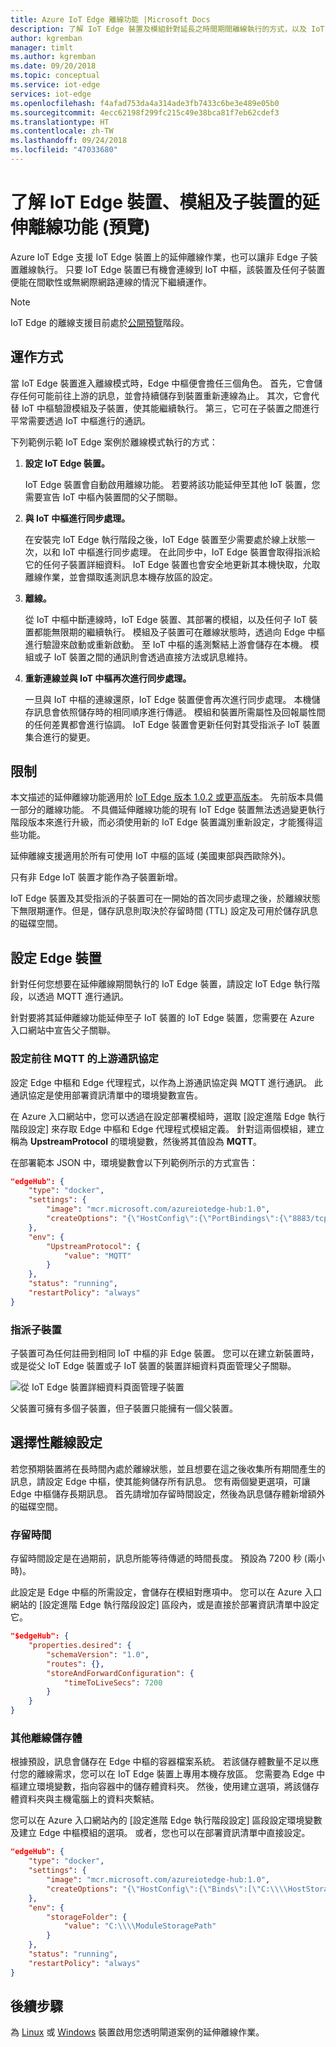 ```yaml
---
title: Azure IoT Edge 離線功能 |Microsoft Docs
description: 了解 IoT Edge 裝置及模組針對延長之時間期間離線執行的方式，以及 IoT Edge 讓一般 IoT 裝置也能離線執行的方式。
author: kgremban
manager: timlt
ms.author: kgremban
ms.date: 09/20/2018
ms.topic: conceptual
ms.service: iot-edge
services: iot-edge
ms.openlocfilehash: f4afad753da4a314ade3fb7433c6be3e489e05b0
ms.sourcegitcommit: 4ecc62198f299fc215c49e38bca81f7eb62cdef3
ms.translationtype: HT
ms.contentlocale: zh-TW
ms.lasthandoff: 09/24/2018
ms.locfileid: "47033680"
---
```

# <a name="understand-extended-offline-capabilities-for-iot-edge-devices-modules-and-child-devices-preview"></a>了解 IoT Edge 裝置、模組及子裝置的延伸離線功能 (預覽)

Azure IoT Edge 支援 IoT Edge 裝置上的延伸離線作業，也可以讓非 Edge 子裝置離線執行。 只要 IoT Edge 裝置已有機會連線到 IoT 中樞，該裝置及任何子裝置便能在間歇性或無網際網路連線的情況下繼續運作。 

>[!NOTE]
>IoT Edge 的離線支援目前處於[公開預覽](https://azure.microsoft.com/support/legal/preview-supplemental-terms/)階段。

## <a name="how-it-works"></a>運作方式

當 IoT Edge 裝置進入離線模式時，Edge 中樞便會擔任三個角色。 首先，它會儲存任何可能前往上游的訊息，並會持續儲存到裝置重新連線為止。 其次，它會代替 IoT 中樞驗證模組及子裝置，使其能繼續執行。 第三，它可在子裝置之間進行平常需要透過 IoT 中樞進行的通訊。 

下列範例示範 IoT Edge 案例於離線模式執行的方式：

1. **設定 IoT Edge 裝置。**

   IoT Edge 裝置會自動啟用離線功能。 若要將該功能延伸至其他 IoT 裝置，您需要宣告 IoT 中樞內裝置間的父子關聯。 

2. **與 IoT 中樞進行同步處理。**

   在安裝完 IoT Edge 執行階段之後，IoT Edge 裝置至少需要處於線上狀態一次，以和 IoT 中樞進行同步處理。 在此同步中，IoT Edge 裝置會取得指派給它的任何子裝置詳細資料。 IoT Edge 裝置也會安全地更新其本機快取，允取離線作業，並會擷取遙測訊息本機存放區的設定。 

3. **離線。**

   從 IoT 中樞中斷連線時，IoT Edge 裝置、其部署的模組，以及任何子 IoT 裝置都能無限期的繼續執行。 模組及子裝置可在離線狀態時，透過向 Edge 中樞進行驗證來啟動或重新啟動。 至 IoT 中樞的遙測繫結上游會儲存在本機。 模組或子 IoT 裝置之間的通訊則會透過直接方法或訊息維持。 

4. **重新連線並與 IoT 中樞再次進行同步處理。**

   一旦與 IoT 中樞的連線還原，IoT Edge 裝置便會再次進行同步處理。 本機儲存訊息會依照儲存時的相同順序進行傳遞。 模組和裝置所需屬性及回報屬性間的任何差異都會進行協調。 IoT Edge 裝置會更新任何對其受指派子 IoT 裝置集合進行的變更。

## <a name="restrictions-and-limits"></a>限制

本文描述的延伸離線功能適用於 [IoT Edge 版本 1.0.2 或更高版本](https://github.com/Azure/azure-iotedge/releases)。 先前版本具備一部分的離線功能。 不具備延伸離線功能的現有 IoT Edge 裝置無法透過變更執行階段版本來進行升級，而必須使用新的 IoT Edge 裝置識別重新設定，才能獲得這些功能。 

延伸離線支援適用於所有可使用 IoT 中樞的區域 (美國東部與西歐除外)。 

只有非 Edge IoT 裝置才能作為子裝置新增。 

IoT Edge 裝置及其受指派的子裝置可在一開始的首次同步處理之後，於離線狀態下無限期運作。但是，儲存訊息則取決於存留時間 (TTL) 設定及可用於儲存訊息的磁碟空間。 

## <a name="set-up-an-edge-device"></a>設定 Edge 裝置

針對任何您想要在延伸離線期間執行的 IoT Edge 裝置，請設定 IoT Edge 執行階段，以透過 MQTT 進行通訊。 

針對要將其延伸離線功能延伸至子 IoT 裝置的 IoT Edge 裝置，您需要在 Azure 入口網站中宣告父子關聯。

### <a name="set-the-upstream-protocol-to-mqtt"></a>設定前往 MQTT 的上游通訊協定

設定 Edge 中樞和 Edge 代理程式，以作為上游通訊協定與 MQTT 進行通訊。 此通訊協定是使用部署資訊清單中的環境變數宣告。 

在 Azure 入口網站中，您可以透過在設定部署模組時，選取 [設定進階 Edge 執行階段設定] 來存取 Edge 中樞和 Edge 代理程式模組定義。 針對這兩個模組，建立稱為 **UpstreamProtocol** 的環境變數，然後將其值設為 **MQTT**。 

在部署範本 JSON 中，環境變數會以下列範例所示的方式宣告： 

```json
"edgeHub": {
    "type": "docker",
    "settings": {
        "image": "mcr.microsoft.com/azureiotedge-hub:1.0",
        "createOptions": "{\"HostConfig\":{\"PortBindings\":{\"8883/tcp\":[{\"HostPort\":\"8883\"}],\"443/tcp\":[{\"HostPort\":\"443\"}],\"5671/tcp\":[{\"HostPort\":\"5671\"}]}}}"
    },
    "env": {
        "UpstreamProtocol": {
            "value": "MQTT"
        }
    },
    "status": "running",
    "restartPolicy": "always"
}
```

### <a name="assign-child-devices"></a>指派子裝置

子裝置可為任何註冊到相同 IoT 中樞的非 Edge 裝置。 您可以在建立新裝置時，或是從父 IoT Edge 裝置或子 IoT 裝置的裝置詳細資料頁面管理父子關聯。 

   ![從 IoT Edge 裝置詳細資料頁面管理子裝置](./media/offline-capabilities/manage-child-devices.png)

父裝置可擁有多個子裝置，但子裝置只能擁有一個父裝置。

## <a name="optional-offline-settings"></a>選擇性離線設定

若您預期裝置將在長時間內處於離線狀態，並且想要在這之後收集所有期間產生的訊息，請設定 Edge 中樞，使其能夠儲存所有訊息。 您有兩個變更選項，可讓 Edge 中樞儲存長期訊息。 首先請增加存留時間設定，然後為訊息儲存體新增額外的磁碟空間。 

### <a name="time-to-live"></a>存留時間

存留時間設定是在過期前，訊息所能等待傳遞的時間長度。 預設為 7200 秒 (兩小時)。 

此設定是 Edge 中樞的所需設定，會儲存在模組對應項中。 您可以在 Azure 入口網站的 [設定進階 Edge 執行階段設定] 區段內，或是直接於部署資訊清單中設定它。 

```json
"$edgeHub": {
    "properties.desired": {
        "schemaVersion": "1.0",
        "routes": {},
        "storeAndForwardConfiguration": {
            "timeToLiveSecs": 7200
        }
    }
}
```

### <a name="additional-offline-storage"></a>其他離線儲存體

根據預設，訊息會儲存在 Edge 中樞的容器檔案系統。 若該儲存體數量不足以應付您的離線需求，您可以在 IoT Edge 裝置上專用本機存放區。 您需要為 Edge 中樞建立環境變數，指向容器中的儲存體資料夾。 然後，使用建立選項，將該儲存體資料夾與主機電腦上的資料夾繫結。 

您可以在 Azure 入口網站內的 [設定進階 Edge 執行階段設定] 區段設定環境變數及建立 Edge 中樞模組的選項。 或者，您也可以在部署資訊清單中直接設定。 

```json
"edgeHub": {
    "type": "docker",
    "settings": {
        "image": "mcr.microsoft.com/azureiotedge-hub:1.0",
        "createOptions": "{\"HostConfig\":{\"Binds\":[\"C:\\\\HostStoragePath:C:\\\\ModuleStoragePath\"],\"PortBindings\":{\"8883/tcp\":[{\"HostPort\":\"8883\"}],\"443/tcp\":[{\"HostPort\":\"443\"}],\"5671/tcp\":[{\"HostPort\":\"5671\"}]}}}"
    },
    "env": {
        "storageFolder": {
            "value": "C:\\\\ModuleStoragePath"
        }
    },
    "status": "running",
    "restartPolicy": "always"
}
```

## <a name="next-steps"></a>後續步驟

為 [Linux](how-to-create-transparent-gateway-linux.md) 或 [Windows](how-to-create-transparent-gateway-windows.md) 裝置啟用您透明閘道案例的延伸離線作業。 